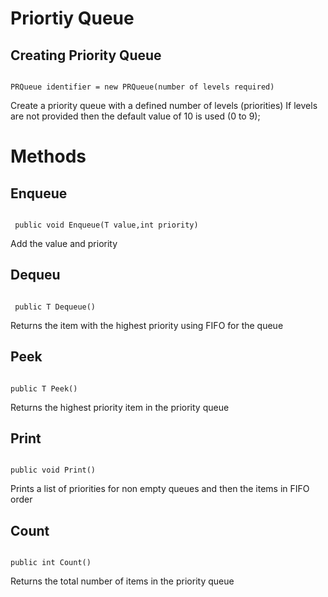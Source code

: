 # Priortiy Queue 

## Creating Priority Queue

<pre lang=C#><code>
PRQueue<data type> identifier = new PRQueue(number of levels required)
</code></pre>
Create a priority queue with a defined number of levels (priorities)  If levels are not provided then the default value of 10 is used (0 to 9);

# Methods
## Enqueue
<pre lang=C#><code>
 public void Enqueue(T value,int priority)
</code></pre>
Add the value and priority

## Dequeu
<pre lang=C#><code>
 public T Dequeue()
</code></pre>
Returns the item with the highest priority using FIFO for the queue

## Peek
<pre lang=C#><code>
public T Peek()
</code></pre>
Returns the highest priority item in the priority queue

## Print
<pre lang=C#><code>
public void Print()
</code></pre>
Prints a list of priorities for non empty queues and then the items in FIFO order

## Count
<pre lang=C#><code>
public int Count()
</code></pre>
Returns the total number of items in the priority queue
